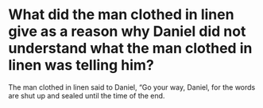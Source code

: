 # What did the man clothed in linen give as a reason why Daniel did not understand what the man clothed in linen was telling him?

The man clothed in linen said to Daniel, “Go your way, Daniel, for the words are shut up and sealed until the time of the end.
